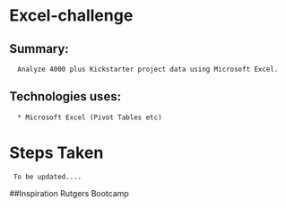 # Excel-challenge

   ## Summary:
      Analyze 4000 plus Kickstarter project data using Microsoft Excel. 
   
   ## Technologies uses:
      * Microsoft Excel (Pivot Tables etc)
   
   # Steps Taken
     To be updated....

   ##Inspiration
     Rutgers Bootcamp
